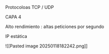 Protocoloas TCP / UDP

CAPA 4

Alto rendimiento : altas peticiones por segundo

IP estática

![[Pasted image 20250118182242.png]]